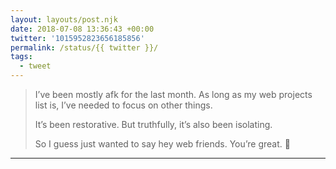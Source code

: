 ```yaml
---
layout: layouts/post.njk
date: 2018-07-08 13:36:43 +00:00
twitter: '1015952823656185856'
permalink: /status/{{ twitter }}/
tags: 
  - tweet
---
```


> I’ve been mostly afk for the last month. As long as my web projects list is, I’ve needed to focus on other things.
> 
> It’s been restorative. But truthfully, it’s also been isolating.
> 
> So I guess just wanted to say hey web friends. You’re great. 👋

---
